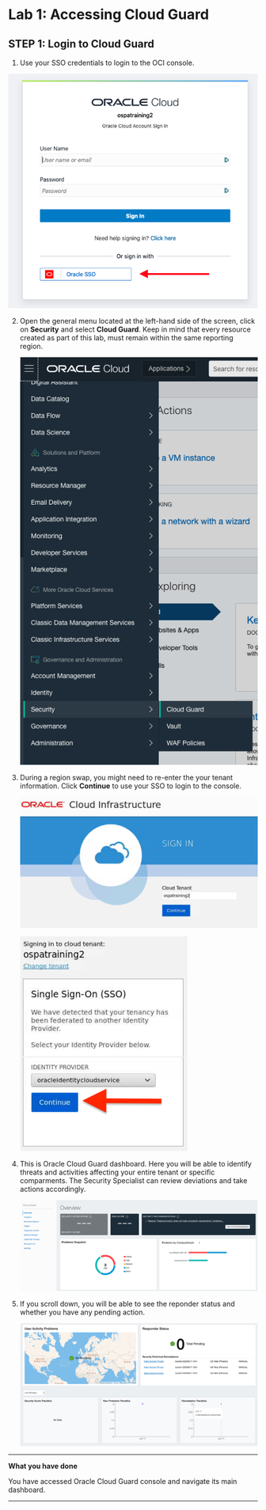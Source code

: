 # Lab 1: Accessing Cloud Guard

## STEP 1: Login to Cloud Guard

1. Use your SSO credentials to login to the OCI console.


![](./images/luna_credentials_3.png)


2. Open the general menu located at the left-hand side of the screen, click on **Security** and select **Cloud Guard**. Keep in mind that every resource created as part of this lab, must remain within the same reporting region.
   
   ![](./images/1.png)

3. During a region swap, you might need to re-enter the your tenant information. Click **Continue** to use your SSO to login to the console.

    ![](./images/tenant.png)

    ![](./images/sso.png)

4. This is Oracle Cloud Guard dashboard. Here you will be able to identify threats and activities affecting your entire tenant or specific comparments. The Security Specialist can review deviations and take actions accordingly.

    ![](./images/2.png)

5. If you scroll down, you will be able to see the reponder status and whether you have any pending action.

    ![](./images/3.png) 

******

**What you have done**

You have accessed Oracle Cloud Guard console and navigate its main dashboard.

******